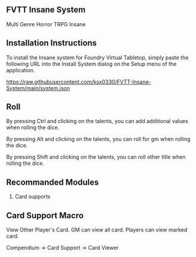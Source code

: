 FVTT Insane System
-------------------
Multi Genre Horror TRPG Insane


Installation Instructions
-------------
To install the Insane system for Foundry Virtual Tabletop, simply paste the following URL into the Install System
dialog on the Setup menu of the application.

https://raw.githubusercontent.com/ksx0330/FVTT-Insane-System/main/system.json


Roll
-------------
By pressing Ctrl and clicking on the talents, you can add additional values when rolling the dice.

By pressing Alt and clicking on the talents, you can roll for gm when rolling the dice.

By pressing Shift and clicking on the talents, you can roll other title when rolling the dice.


Recommanded Modules
-------------------
1. Card supports


Card Support Macro
-------------------
View Other Player's Card.
GM can view all card.
Players can view marked card.

Compendium -> Card Support -> Card Viewer
